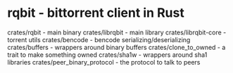 # rqbit - bittorrent client in Rust

crates/rqbit - main binary
crates/librqbit - main library
crates/librqbit-core - torrent utils
crates/bencode - bencode serializing/deserializing
crates/buffers - wrappers around binary buffers
crates/clone_to_owned - a trait to make something owned
crates/sha1w - wrappers around sha1 libraries
crates/peer_binary_protocol - the protocol to talk to peers
